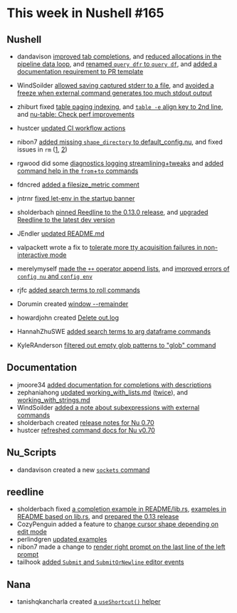 # This week in Nushell #165


## Nushell

- dandavison [improved tab completions](https://github.com/nushell/nushell/pull/6802), and [reduced allocations in the pipeline data loop](https://github.com/nushell/nushell/pull/6790), and [renamed `query dfr` to `query df`](https://github.com/nushell/nushell/pull/6777), and [added a documentation requirement to PR template](https://github.com/nushell/nushell/pull/6749)
- WindSoilder [allowed saving captured stderr to a file](https://github.com/nushell/nushell/pull/6793), and [avoided a freeze when external command generates too much stdout output ](https://github.com/nushell/nushell/pull/6715)
- zhiburt fixed [table paging indexing](https://github.com/nushell/nushell/pull/6850), and [`table -e` align key to 2nd line](https://github.com/nushell/nushell/pull/6842), and [nu-table: Check perf improvements](https://github.com/nushell/nushell/pull/6710)
- hustcer [updated CI workflow actions](https://github.com/nushell/nushell/pull/6841)
- nibon7 [added missing `shape_directory` to default_config.nu](https://github.com/nushell/nushell/pull/6836), and fixed issues in `rm` ([1](https://github.com/nushell/nushell/pull/6815), [2](https://github.com/nushell/nushell/pull/6837))
- rgwood did some [diagnostics logging streamlining+tweaks](https://github.com/nushell/nushell/pull/6834) and [added command help in the `from`+`to` commands](https://github.com/nushell/nushell/pull/6856)
- fdncred [added a filesize_metric comment](https://github.com/nushell/nushell/pull/6760)
- jntrnr [fixed let-env in the startup banner](https://github.com/nushell/nushell/pull/6795)

- sholderbach [pinned Reedline to the 0.13.0 release](https://github.com/nushell/nushell/pull/6789), and [upgraded Reedline to the latest dev version](https://github.com/nushell/nushell/pull/6778)
- JEndler [updated README.md](https://github.com/nushell/nushell/pull/6782)
- valpackett wrote a fix to [tolerate more tty acquisition failures in non-interactive mode](https://github.com/nushell/nushell/pull/6779)
- merelymyself [made the `++` operator append lists](https://github.com/nushell/nushell/pull/6766), and [improved errors of `config nu` and `config env`](https://github.com/nushell/nushell/pull/6730)
- rjfc [added search terms to roll commands](https://github.com/nushell/nushell/pull/6761)
- Dorumin created [window --remainder](https://github.com/nushell/nushell/pull/6738)
- howardjohn created [Delete out.log](https://github.com/nushell/nushell/pull/6731)
- HannahZhuSWE [added search terms to arg dataframe commands](https://github.com/nushell/nushell/pull/6724)
- KyleRAnderson [filtered out empty glob patterns to "glob" command](https://github.com/nushell/nushell/pull/6707)


## Documentation


- jmoore34 [added documentation for completions with descriptions](https://github.com/nushell/nushell.github.io/pull/642)
- zephaniahong [updated working_with_lists.md](https://github.com/nushell/nushell.github.io/pull/638) ([twice](https://github.com/nushell/nushell.github.io/pull/637)), and [working_with_strings.md](https://github.com/nushell/nushell.github.io/pull/636)
- WindSoilder [added a note about subexpressions with external commands](https://github.com/nushell/nushell.github.io/pull/641)
- sholderbach created [release notes for Nu 0.70](https://github.com/nushell/nushell.github.io/pull/614)
- hustcer [refreshed command docs for Nu v0.70](https://github.com/nushell/nushell.github.io/pull/644)


## Nu_Scripts

- dandavison created a new [`sockets` command](https://github.com/nushell/nu_scripts/pull/306)


## reedline

- sholderbach fixed [a completion example in README/lib.rs](https://github.com/nushell/reedline/pull/497), [examples in README based on lib.rs](https://github.com/nushell/reedline/pull/496), and [prepared the 0.13 release](https://github.com/nushell/reedline/pull/495)
- CozyPenguin added a feature to [change cursor shape depending on edit mode](https://github.com/nushell/reedline/pull/494)
- perlindgren [updated examples](https://github.com/nushell/reedline/pull/493)
- nibon7 made a change to [render right prompt on the last line of the left prompt](https://github.com/nushell/reedline/pull/492)
- tailhook [added `Submit` and `SubmitOrNewline` editor events](https://github.com/nushell/reedline/pull/490)

## Nana

- tanishqkancharla created [a `useShortcut()` helper](https://github.com/nushell/nana/pull/72)

